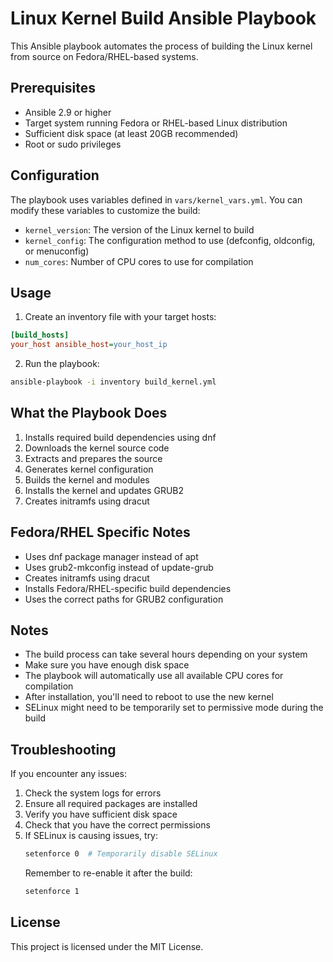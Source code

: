 # Linux Kernel Build Ansible Playbook

This Ansible playbook automates the process of building the Linux kernel from source on Fedora/RHEL-based systems.

## Prerequisites

- Ansible 2.9 or higher
- Target system running Fedora or RHEL-based Linux distribution
- Sufficient disk space (at least 20GB recommended)
- Root or sudo privileges

## Configuration

The playbook uses variables defined in `vars/kernel_vars.yml`. You can modify these variables to customize the build:

- `kernel_version`: The version of the Linux kernel to build
- `kernel_config`: The configuration method to use (defconfig, oldconfig, or menuconfig)
- `num_cores`: Number of CPU cores to use for compilation

## Usage

1. Create an inventory file with your target hosts:

```ini
[build_hosts]
your_host ansible_host=your_host_ip
```

2. Run the playbook:

```bash
ansible-playbook -i inventory build_kernel.yml
```

## What the Playbook Does

1. Installs required build dependencies using dnf
2. Downloads the kernel source code
3. Extracts and prepares the source
4. Generates kernel configuration
5. Builds the kernel and modules
6. Installs the kernel and updates GRUB2
7. Creates initramfs using dracut

## Fedora/RHEL Specific Notes

- Uses dnf package manager instead of apt
- Uses grub2-mkconfig instead of update-grub
- Creates initramfs using dracut
- Installs Fedora/RHEL-specific build dependencies
- Uses the correct paths for GRUB2 configuration

## Notes

- The build process can take several hours depending on your system
- Make sure you have enough disk space
- The playbook will automatically use all available CPU cores for compilation
- After installation, you'll need to reboot to use the new kernel
- SELinux might need to be temporarily set to permissive mode during the build

## Troubleshooting

If you encounter any issues:

1. Check the system logs for errors
2. Ensure all required packages are installed
3. Verify you have sufficient disk space
4. Check that you have the correct permissions
5. If SELinux is causing issues, try:
   ```bash
   setenforce 0  # Temporarily disable SELinux
   ```
   Remember to re-enable it after the build:
   ```bash
   setenforce 1
   ```

## License

This project is licensed under the MIT License. 